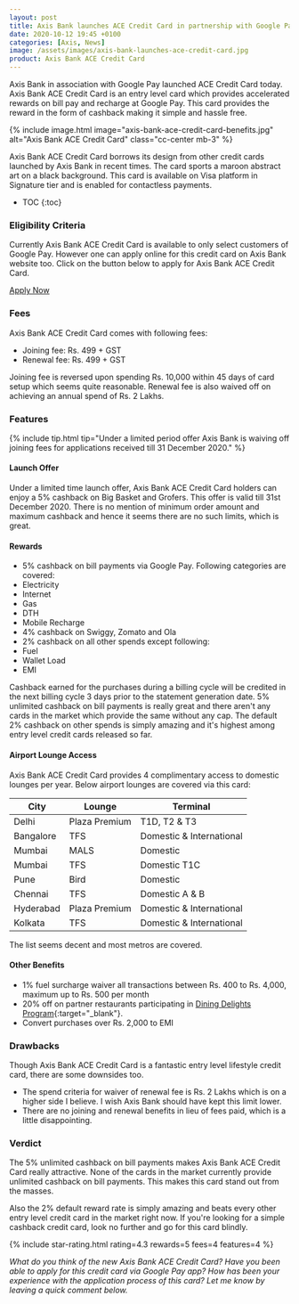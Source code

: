 ```yaml
---
layout: post
title: Axis Bank launches ACE Credit Card in partnership with Google Pay  - Review
date: 2020-10-12 19:45 +0100
categories: [Axis, News]
image: /assets/images/axis-bank-launches-ace-credit-card.jpg
product: Axis Bank ACE Credit Card
---
```


Axis Bank in association with Google Pay launched ACE Credit Card today. Axis Bank ACE Credit Card is an entry level card which provides accelerated rewards on bill pay and recharge at Google Pay. This card provides the reward in the form of cashback making it simple and hassle free.

{% include image.html image="axis-bank-ace-credit-card-benefits.jpg" alt="Axis Bank ACE Credit Card" class="cc-center mb-3" %}

Axis Bank ACE Credit Card borrows its design from other credit cards launched by Axis Bank in recent times. The card sports a maroon abstract art on a black background. This card is available on Visa platform in Signature tier and is enabled for contactless payments.

<!-- prettier-ignore -->
* TOC
{:toc}

### Eligibility Criteria

Currently Axis Bank ACE Credit Card is available to only select customers of Google Pay. However one can apply online for this credit card on Axis Bank website too. Click on the button below to apply for Axis Bank ACE Credit Card.

<a href="https://www.axisbank.com/retail/Cards/Credit-Card/Axis-Bank-Ace-Credit-Card-Form?cta=cc-productdetailpage-banner-acecreditcard" target="_blank" class="btn btn-lg btn-danger btn-block post-element mt-2" rel="noopener"><i class="ci-pen"></i> Apply Now</a>

### Fees

Axis Bank ACE Credit Card comes with following fees:

- Joining fee: Rs. 499 + GST
- Renewal fee: Rs. 499 + GST

Joining fee is reversed upon spending Rs. 10,000 within 45 days of card setup which seems quite reasonable. Renewal fee is also waived off on achieving an annual spend of Rs. 2 Lakhs.

### Features

{% include tip.html tip="Under a limited period offer Axis Bank is waiving off joining fees for applications received till 31 December 2020." %}

#### Launch Offer

Under a limited time launch offer, Axis Bank ACE Credit Card holders can enjoy a 5% cashback on Big Basket and Grofers. This offer is valid till 31st December 2020. There is no mention of minimum order amount and maximum cashback and hence it seems there are no such limits, which is great.

#### Rewards

- 5% cashback on bill payments via Google Pay. Following categories are covered:
- Electricity
- Internet
- Gas
- DTH
- Mobile Recharge
- 4% cashback on Swiggy, Zomato and Ola
- 2% cashback on all other spends except following:
- Fuel
- Wallet Load
- EMI

Cashback earned for the purchases during a billing cycle will be credited in the next billing cycle 3 days prior to the statement generation date. 5% unlimited cashback on bill payments is really great and there aren't any cards in the market which provide the same without any cap. The default 2% cashback on other spends is simply amazing and it's highest among entry level credit cards released so far.

#### Airport Lounge Access

Axis Bank ACE Credit Card provides 4 complimentary access to domestic lounges per year. Below airport lounges are covered via this card:

<table class="table" style="display: block;overflow-x: auto;">
 <thead class="thead-dark">
 <tr>
   <th scope="col"> City</th>
   <th scope="col"> Lounge</th>
   <th scope="col"> Terminal</th>
 </tr>
 </thead>
 <tbody>
 <tr>
   <td> Delhi </td>
   <td> Plaza Premium </td>
   <td> T1D, T2 & T3 </td>
 </tr>
   <tr>
   <td> Bangalore </td>
   <td> TFS </td>
   <td> Domestic & International </td>
 </tr>
 <tr>
   <td> Mumbai </td>
   <td> MALS </td>
   <td> Domestic </td>
 </tr>
 <tr>
   <td> Mumbai </td>
   <td> TFS </td>
   <td> Domestic T1C</td>
 </tr>
 <tr>
   <td> Pune </td>
   <td> Bird </td>
   <td> Domestic</td>
 </tr>
 <tr>
   <td> Chennai </td>
   <td> TFS </td>
   <td> Domestic A & B </td>
 </tr>
 <tr>
   <td> Hyderabad </td>
   <td> Plaza Premium </td>
   <td> Domestic & International </td>
 </tr>
 <tr>
   <td> Kolkata </td>
   <td> TFS </td>
   <td> Domestic & International </td>
 </tr>
 </tbody>
</table>
 
The list seems decent and most metros are covered.
 
#### Other Benefits
 
- 1% fuel surcharge waiver all transactions between Rs. 400 to Rs. 4,000, maximum up to Rs. 500 per month
- 20% off on partner restaurants participating in [Dining Delights Program](https://diningdelights.axisbank.com/){:target="\_blank"}.
- Convert purchases over Rs. 2,000 to EMI
 
### Drawbacks
 
Though Axis Bank ACE Credit Card is a fantastic entry level lifestyle credit card, there are some downsides too.
 
- The spend criteria for waiver of renewal fee is Rs. 2 Lakhs which is on a higher side I believe. I wish Axis Bank should have kept this limit lower.
- There are no joining and renewal benefits in lieu of fees paid, which is a little disappointing.
 
### Verdict
 
The 5% unlimited cashback on bill payments makes Axis Bank ACE Credit Card really attractive. None of the cards in the market currently provide unlimited cashback on bill payments. This makes this card stand out from the masses.
 
Also the 2% default reward rate is simply amazing and beats every other entry level credit card in the market right now. If you're looking for a simple cashback credit card, look no further and go for this card blindly.
 
{% include star-rating.html rating=4.3 rewards=5 fees=4 features=4 %}
 
_What do you think of the new Axis Bank ACE Credit Card? Have you been able to apply for this credit card via Google Pay app? How has been your experience with the application process of this card? Let me know by leaving a quick comment below._
